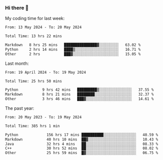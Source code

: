 ### Hi there 👋

My coding time for last week:

<!--START_SECTION:week-->

```txt
From: 13 May 2024 - To: 20 May 2024

Total Time: 13 hrs 22 mins

Markdown   8 hrs 25 mins   ███████████████▓░░░░░░░░░   63.02 %
Python     2 hrs 14 mins   ████▒░░░░░░░░░░░░░░░░░░░░   16.71 %
Other      2 hrs           ███▓░░░░░░░░░░░░░░░░░░░░░   15.05 %
```

<!--END_SECTION:week-->

Last month:

<!--START_SECTION:month-->

```txt
From: 19 April 2024 - To: 19 May 2024

Total Time: 25 hrs 50 mins

Python           9 hrs 42 mins   █████████▒░░░░░░░░░░░░░░░   37.55 %
Markdown         8 hrs 21 mins   ████████░░░░░░░░░░░░░░░░░   32.37 %
Other            3 hrs 46 mins   ███▓░░░░░░░░░░░░░░░░░░░░░   14.61 %
```

<!--END_SECTION:month-->

The past year:

<!--START_SECTION:year-->

```txt
From: 20 May 2023 - To: 19 May 2024

Total Time: 385 hrs 1 min

Python             156 hrs 17 mins ██████████░░░░░░░░░░░░░░░   40.59 %
Markdown           40 hrs 10 mins  ██▓░░░░░░░░░░░░░░░░░░░░░░   10.43 %
Java               32 hrs 4 mins   ██░░░░░░░░░░░░░░░░░░░░░░░   08.33 %
C++                30 hrs 52 mins  ██░░░░░░░░░░░░░░░░░░░░░░░   08.02 %
Other              25 hrs 59 mins  █▓░░░░░░░░░░░░░░░░░░░░░░░   06.75 %
```

<!--END_SECTION:year-->
